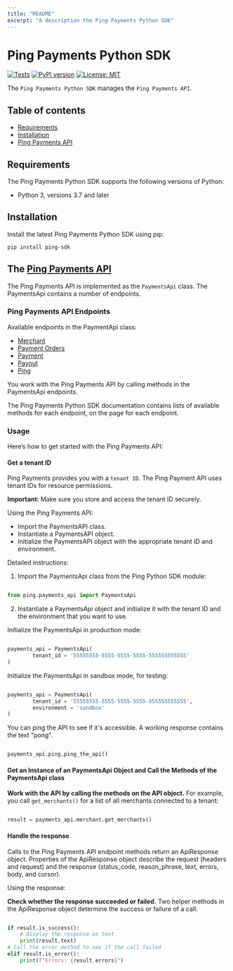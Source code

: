 ```yaml
---
title: "README"
excerpt: "A description the Ping Payments Python SDK"
---
```


# Ping Payments Python SDK

[![Tests](https://github.com/youcal/ping_python_sdk/actions/workflows/tests.yml/badge.svg)](https://github.com/youcal/ping_python_sdk/actions/workflows/tests.yml)
[![PyPI version](https://badge.fury.io/py/ping-sdk.svg)](https://badge.fury.io/py/ping-sdk)
[![License: MIT](https://img.shields.io/badge/License-MIT-yellow.svg)](https://opensource.org/licenses/MIT)

The `Ping Payments Python SDK` manages the `Ping Payments API`.

## Table of contents

-   [Requirements](#requirements)
-   [Installation](#installation)
-   [Ping Payments API](#payments-api)

## Requirements

The Ping Payments Python SDK supports the following versions of Python:

-   Python 3, versions 3.7 and later

## Installation

Install the latest Ping Payments Python SDK using pip:

```sh
pip install ping-sdk
```

## The [Ping Payments API]

The Ping Payments API is implemented as the `PaymentsApi` class. The PaymentsApi contains a number of endpoints.

### Ping Payments API Endpoints

Available endpoints in the PaymentApi class:

-   [Merchant]
-   [Payment Orders]
-   [Payment]
-   [Payout]
-   [Ping]

You work with the Ping Payments API by calling methods in the PaymentsApi endpoints.

The Ping Payments Python SDK documentation contains lists of available methods for each endpoint, on the page for each endpoint.

### Usage

Here’s how to get started with the Ping Payments API:

#### Get a tenant ID

Ping Payments provides you with a `tenant ID`. The Ping Payment API uses tenant IDs for resource permissions.

**Important:** Make sure you store and access the tenant ID securely.

Using the Ping Payments API:

-   Import the PaymentsAPI class.
-   Instantiate a PaymentsAPI object.
-   Initialize the PaymentsAPI object with the appropriate tenant ID and environment.

Detailed instructions:

1. Import the PaymentsApi class from the Ping Python SDK module:

```python

from ping.payments_api import PaymentsApi

```

2. Instantiate a PaymentsApi object and initialize it with the tenant ID and the environment that you want to use.

Initialize the PaymentsApi in production mode:

```python

payments_api = PaymentsApi(
		tenant_id = '55555555-5555-5555-5555-555555555555'
)

```

Initialize the PaymentsApi in sandbox mode, for testing:

```python

payments_api = PaymentsApi(
		tenant_id = '55555555-5555-5555-5555-555555555555',
		environment = 'sandbox'
)

```

You can ping the API to see if it's accessible. A working response contains the text "pong".

```python

payments_api.ping.ping_the_api()

```

#### Get an Instance of an PaymentsApi Object and Call the Methods of the PaymentsApi class

**Work with the API by calling the methods on the API object.** For example, you call `get_merchants()` for a list of all merchants connected to a tenant:

```python

result = payments_api.merchant.get_merchants()

```

#### Handle the response

Calls to the Ping Payments API endpoint methods return an ApiResponse object. Properties of the ApiResponse object describe the request (headers and request) and the response (status_code, reason_phrase, text, errors, body, and cursor).

Using the response:

**Check whether the response succeeded or failed.** Two helper methods in the ApiResponse object determine the success or failure of a call:

```python

if result.is_success():
	# Display the response as text
	print(result.text)
# Call the error method to see if the call failed
elif result.is_error():
	print(f"Errors: {result.errors}")

```

[//]: # "Link anchor definitions"
[ping payments api]: doc/payments_api.md
[merchant]: doc/api_resources/payments_api/merchant.md
[payment orders]: doc/api_resources/payments_api/paymentOrder.md
[payment]: doc/api_resources/payments_api/payment.md
[payout]: doc/api_resources/payments_api/payout.md
[ping]: doc/api_resources/payments_api/ping.md
